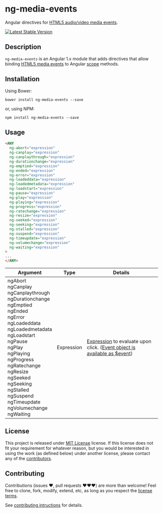 ng-media-events
===============

Angular directives for [HTML5 audio/video media events](http://www.w3.org/TR/html5/embedded-content-0.html#mediaevents).

[![Latest Stable Version](https://img.shields.io/npm/v/ng-media-events.svg)](https://www.npmjs.com/package/ng-media-events)


Description
-----------

`ng-media-events` is an Angular 1.x module that adds directives that allow binding [HTML5 media events](http://www.w3.org/TR/html5/embedded-content-0.html#mediaevents)
to Angular [scope](https://docs.angularjs.org/guide/scope) methods.


Installation
------------

Using Bower:

    bower install ng-media-events --save

or, using NPM:

    npm install ng-media-events --save


Usage
-----

```html
<ANY
  ng-abort="expression"
  ng-canplay="expression"
  ng-canplaythrough="expression"
  ng-durationchange="expression"
  ng-emptied="expression"
  ng-ended="expression"
  ng-error="expression"
  ng-loadeddata="expression"
  ng-loadedmetadata="expression"
  ng-loadstart="expression"
  ng-pause="expression"
  ng-play="expression"
  ng-playing="expression"
  ng-progress="expression"
  ng-ratechange="expression"
  ng-resize="expression"
  ng-seeked="expression"
  ng-seeking="expression"
  ng-stalled="expression"
  ng-suspend="expression"
  ng-timeupdate="expression"
  ng-volumechange="expression"
  ng-waiting="expression"
>
...
</ANY>
```

| Argument | Type | Details |
|----------|------|---------|
| ngAbort<br>ngCanplay<br>ngCanplaythrough<br>ngDurationchange<br>ngEmptied<br>ngEnded<br>ngError<br>ngLoadeddata<br>ngLoadedmetadata<br>ngLoadstart<br>ngPause<br>ngPlay<br>ngPlaying<br>ngProgress<br>ngRatechange<br>ngResize<br>ngSeeked<br>ngSeeking<br>ngStalled<br>ngSuspend<br>ngTimeupdate<br>ngVolumechange<br>ngWaiting | Expression | [Expression](https://docs.angularjs.org/guide/expression) to evaluate upon click. ([Event object is available as $event](https://docs.angularjs.org/guide/expression#-event-)) |


License
-------

This project is released under [MIT License](LICENSE) license. If this license
does not fit your requirement for whatever reason, but you would be interested
in using the work (as defined below) under another license, please contact any
of the [contributors](../../graphs/contributors).


Contributing
------------

Contributions (issues ♥, pull requests ♥♥♥) are more than welcome! Feel free to
clone, fork, modify, extend, etc, as long as you respect the
[license terms](LICENSE).

See [contributing intructions](CONTRIBUTING.md) for details.
